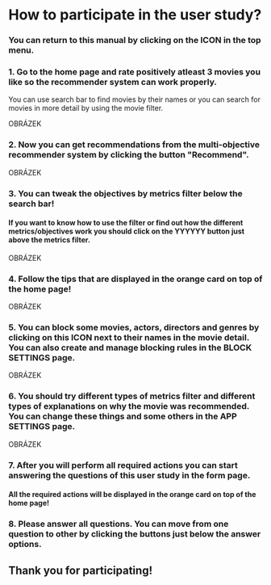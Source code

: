 # How to participate in the user study?

### You can return to this manual by clicking on the ICON in the top menu.

### 1. Go to the home page and rate positively atleast 3 movies you like so the recommender system can work properly.

You can use search bar to find movies by their names or you can search for movies in more detail by using the movie filter.

OBRÁZEK

### 2. Now you can get recommendations from the multi-objective recommender system by clicking the button "Recommend". 

OBRÁZEK

### 3. You can tweak the objectives by metrics filter below the search bar!

#### If you want to know how to use the filter or find out how the different metrics/objectives work you should click on the YYYYYY button just above the metrics filter.

OBRÁZEK

### 4. Follow the tips that are displayed in the orange card on top of the home page!

OBRÁZEK

### 5. You can block some movies, actors, directors and genres by clicking on this ICON next to their names in the movie detail. You can also create and manage blocking rules in the BLOCK SETTINGS page.

OBRÁZEK

### 6. You should try different types of metrics filter and different types of explanations on why the movie was recommended. You can change these things and some others in the APP SETTINGS page.

OBRÁZEK

### 7. After you will perform all required actions you can start answering the questions of this user study in the form page.

#### All the required actions will be displayed in the orange card on top of the home page!

### 8. Please answer all questions. You can move from one question to other by clicking the buttons just below the answer options.

## Thank you for participating!
